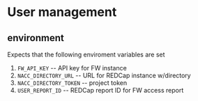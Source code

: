 # User management

## environment

Expects that the following enviroment variables are set

1. `FW_API_KEY` -- API key for FW instance
2. `NACC_DIRECTORY_URL` -- URL for REDCap instance w/directory
3. `NACC_DIRECTORY_TOKEN` -- project token
4. `USER_REPORT_ID` -- REDCap report ID for FW access report 

